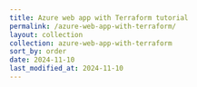 ```yaml
---
title: Azure web app with Terraform tutorial
permalink: /azure-web-app-with-terraform/
layout: collection
collection: azure-web-app-with-terraform
sort_by: order
date: 2024-11-10
last_modified_at: 2024-11-10
---
```

